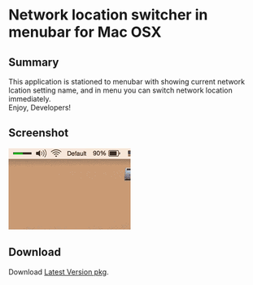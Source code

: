 # Network location switcher in menubar for Mac OSX

## Summary

This application is stationed to menubar with showing current network lcation setting name, and in menu you can switch network location immediately.  
Enjoy, Developers!  

## Screenshot

![animation](/res/screenshot.gif?raw=true)

## Download

Download [Latest Version pkg](dist/netloc.pkg?raw=true).
